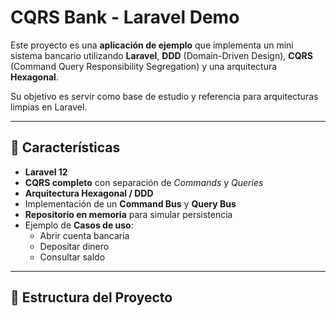 # CQRS Bank - Laravel Demo

Este proyecto es una **aplicación de ejemplo** que implementa un mini sistema bancario utilizando **Laravel**, **DDD** (Domain-Driven Design), **CQRS** (Command Query Responsibility Segregation) y una arquitectura **Hexagonal**.

Su objetivo es servir como base de estudio y referencia para arquitecturas limpias en Laravel.

---

## 🚀 Características

- **Laravel 12**
- **CQRS completo** con separación de *Commands* y *Queries*
- **Arquitectura Hexagonal / DDD**
- Implementación de un **Command Bus** y **Query Bus**
- **Repositorio en memoria** para simular persistencia
- Ejemplo de **Casos de uso**:
  - Abrir cuenta bancaria
  - Depositar dinero
  - Consultar saldo

---

## 📂 Estructura del Proyecto

